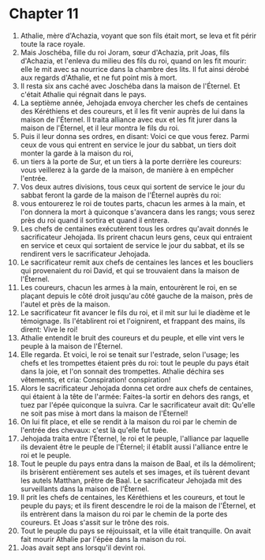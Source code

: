 # Chapter 11

1. Athalie, mère d'Achazia, voyant que son fils était mort, se leva et fit périr toute la race royale.
2. Mais Joschéba, fille du roi Joram, sœur d'Achazia, prit Joas, fils d'Achazia, et l'enleva du milieu des fils du roi, quand on les fit mourir: elle le mit avec sa nourrice dans la chambre des lits. Il fut ainsi dérobé aux regards d'Athalie, et ne fut point mis à mort.
3. Il resta six ans caché avec Joschéba dans la maison de l'Éternel. Et c'était Athalie qui régnait dans le pays.
4. La septième année, Jehojada envoya chercher les chefs de centaines des Kéréthiens et des coureurs, et il les fit venir auprès de lui dans la maison de l'Éternel. Il traita alliance avec eux et les fit jurer dans la maison de l'Éternel, et il leur montra le fils du roi.
5. Puis il leur donna ses ordres, en disant: Voici ce que vous ferez. Parmi ceux de vous qui entrent en service le jour du sabbat, un tiers doit monter la garde à la maison du roi,
6. un tiers à la porte de Sur, et un tiers à la porte derrière les coureurs: vous veillerez à la garde de la maison, de manière à en empêcher l'entrée.
7. Vos deux autres divisions, tous ceux qui sortent de service le jour du sabbat feront la garde de la maison de l'Éternel auprès du roi:
8. vous entourerez le roi de toutes parts, chacun les armes à la main, et l'on donnera la mort à quiconque s'avancera dans les rangs; vous serez près du roi quand il sortira et quand il entrera.
9. Les chefs de centaines exécutèrent tous les ordres qu'avait donnés le sacrificateur Jehojada. Ils prirent chacun leurs gens, ceux qui entraient en service et ceux qui sortaient de service le jour du sabbat, et ils se rendirent vers le sacrificateur Jehojada.
10. Le sacrificateur remit aux chefs de centaines les lances et les boucliers qui provenaient du roi David, et qui se trouvaient dans la maison de l'Éternel.
11. Les coureurs, chacun les armes à la main, entourèrent le roi, en se plaçant depuis le côté droit jusqu'au côté gauche de la maison, près de l'autel et près de la maison.
12. Le sacrificateur fit avancer le fils du roi, et il mit sur lui le diadème et le témoignage. Ils l'établirent roi et l'oignirent, et frappant des mains, ils dirent: Vive le roi!
13. Athalie entendit le bruit des coureurs et du peuple, et elle vint vers le peuple à la maison de l'Éternel.
14. Elle regarda. Et voici, le roi se tenait sur l'estrade, selon l'usage; les chefs et les trompettes étaient près du roi: tout le peuple du pays était dans la joie, et l'on sonnait des trompettes. Athalie déchira ses vêtements, et cria: Conspiration! conspiration!
15. Alors le sacrificateur Jehojada donna cet ordre aux chefs de centaines, qui étaient à la tête de l'armée: Faites-la sortir en dehors des rangs, et tuez par l'épée quiconque la suivra. Car le sacrificateur avait dit: Qu'elle ne soit pas mise à mort dans la maison de l'Éternel!
16. On lui fit place, et elle se rendit à la maison du roi par le chemin de l'entrée des chevaux: c'est là qu'elle fut tuée.
17. Jehojada traita entre l'Éternel, le roi et le peuple, l'alliance par laquelle ils devaient être le peuple de l'Éternel; il établit aussi l'alliance entre le roi et le peuple.
18. Tout le peuple du pays entra dans la maison de Baal, et ils la démolirent; ils brisèrent entièrement ses autels et ses images, et ils tuèrent devant les autels Matthan, prêtre de Baal. Le sacrificateur Jehojada mit des surveillants dans la maison de l'Éternel.
19. Il prit les chefs de centaines, les Kéréthiens et les coureurs, et tout le peuple du pays; et ils firent descendre le roi de la maison de l'Éternel, et ils entrèrent dans la maison du roi par le chemin de la porte des coureurs. Et Joas s'assit sur le trône des rois.
20. Tout le peuple du pays se réjouissait, et la ville était tranquille. On avait fait mourir Athalie par l'épée dans la maison du roi.
21. Joas avait sept ans lorsqu'il devint roi.

